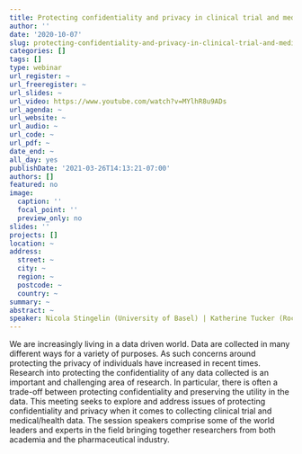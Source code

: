 ```yaml
---
title: Protecting confidentiality and privacy in clinical trial and medical data sets
author: ''
date: '2020-10-07'
slug: protecting-confidentiality-and-privacy-in-clinical-trial-and-medical-data-sets
categories: []
tags: []
type: webinar
url_register: ~
url_freeregister: ~
url_slides: ~
url_video: https://www.youtube.com/watch?v=MYlhR8u9ADs
url_agenda: ~
url_website: ~
url_audio: ~
url_code: ~
url_pdf: ~
date_end: ~
all_day: yes
publishDate: '2021-03-26T14:13:21-07:00'
authors: []
featured: no
image:
  caption: ''
  focal_point: ''
  preview_only: no
slides: ''
projects: []
location: ~
address:
  street: ~
  city: ~
  region: ~
  postcode: ~
  country: ~
summary: ~
abstract: ~
speaker: Nicola Stingelin (University of Basel) | Katherine Tucker (Roche) | Mark Elliot (University of Manchester)
---
```

<!--more-->
We are increasingly living in a data driven world. Data are collected in many different ways for a variety of purposes. As such concerns around protecting the privacy of individuals have increased in recent times. Research into protecting the confidentiality of any data collected is an important and challenging area of research. In particular, there is often a trade-off between protecting confidentiality and preserving the utility in the data. This meeting seeks to explore and address issues of protecting confidentiality and privacy when it comes to collecting clinical trial and medical/health data. The session speakers comprise some of the world leaders and experts in the field bringing together researchers from both academia and the pharmaceutical industry.  
